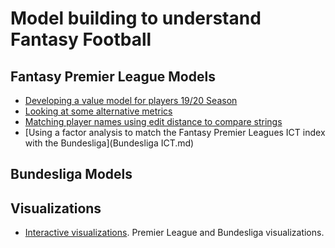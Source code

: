 # Model building to understand Fantasy Football


## Fantasy Premier League Models
- [Developing a value model for players 19/20 Season](FPL_CostModel.md)
- [Looking at some alternative metrics](FPL_CostModelPartII.md)
- [Matching player names using edit distance to compare strings](FPL_LinkingData.md)
- [Using a factor analysis to match the Fantasy Premier Leagues ICT index with the Bundesliga](Bundesliga ICT.md)
## Bundesliga Models


## Visualizations

- [Interactive visualizations](https://public.tableau.com/profile/ssalib2#!/). Premier League and Bundesliga visualizations.
